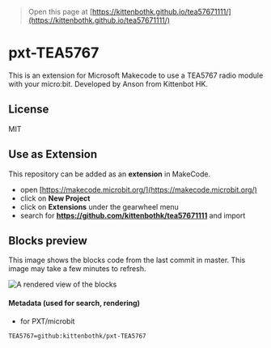 
> Open this page at [https://kittenbothk.github.io/tea57671111/](https://kittenbothk.github.io/tea57671111/)

# pxt-TEA5767

This is an extension for Microsoft Makecode to use a TEA5767 radio module with your micro:bit.
Developed by Anson from Kittenbot HK.

## License

MIT

## Use as Extension

This repository can be added as an **extension** in MakeCode.

* open [https://makecode.microbit.org/](https://makecode.microbit.org/)
* click on **New Project**
* click on **Extensions** under the gearwheel menu
* search for **https://github.com/kittenbothk/tea57671111** and import

## Blocks preview

This image shows the blocks code from the last commit in master.
This image may take a few minutes to refresh.

![A rendered view of the blocks](https://github.com/kittenbothk/tea57671111/raw/master/.github/makecode/blocks.png)

#### Metadata (used for search, rendering)

* for PXT/microbit

```package
TEA5767=github:kittenbothk/pxt-TEA5767
```

